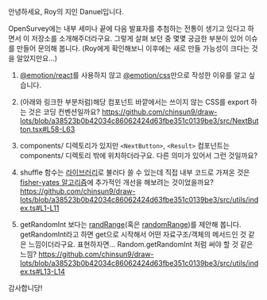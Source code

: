 안녕하세요, Roy의 지인 Danuel입니다.

OpenSurvey에는 내부 세미나 끝에 다음 발표자를 추첨하는 전통이 생기고 있다고 하면서 이 저장소를 소개해주더라구요.
그렇게 살펴 보던 중 몇몇 궁금한 부분이 있어 이슈를 만들어 문의해 봅니다.
(Roy에게 확인해보니 이후에는 새로 만들 가능성이 크다는 것을 알았지만요...)

1. [@emotion/react](https://www.npmjs.com/package/@emotion/react)를 사용하지 않고 [@emotion/css](https://emotion.sh/docs/@emotion/css)만으로 작성한 이유를 알고 싶습니다.

1. (아래와 링크한 부분처럼)해당 컴포넌트 바깥에서는 쓰이지 않는 CSS를 export 하는 것은 코딩 컨벤션일까요?
   https://github.com/chinsun9/draw-lots/blob/a38523b0b42034c86062424d63fbe351c0139be3/src/NextButton.tsx#L58-L63

1. components/ 디렉토리가 있지만 `<NextButton>`, `<Result>` 컴포넌트는 components/ 디렉토리 밖에 위치하더라구요.
   다른 의미가 있어서 그런 것일까요?

1. shuffle 함수는 [라이브러리](https://github.com/sindresorhus/array-shuffle)로 불러다 쓸 수 있는데 직접 내부 코드로 가져온 것은 [fisher-yates 알고리즘](https://en.wikipedia.org/wiki/Fisher%E2%80%93Yates_shuffle)에 추가적인 개선을 해보려는 것이었을까요?
   https://github.com/chinsun9/draw-lots/blob/a38523b0b42034c86062424d63fbe351c0139be3/src/utils/index.ts#L1-L11

1. getRandomInt 보다는 [randRange](https://grep.app/search?q=randRange%28)(혹은 [randomRange](https://grep.app/search?q=randomRange%28))를 제안해 봅니다.
   getRandomInt라고 하면 get으로 시작해서 어떤 자료구조/객체의 메서드인 것 같은 느낌이더라구요. 표현하자면... Random.getRandomInt 처럼 써야 할 것 같은 느낌?
   https://github.com/chinsun9/draw-lots/blob/a38523b0b42034c86062424d63fbe351c0139be3/src/utils/index.ts#L13-L14

감사합니당!
